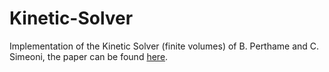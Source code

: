 # Kinetic-Solver
Implementation of the Kinetic Solver (finite volumes) of B. Perthame and C. Simeoni, the paper can be found [here](https://hal.archives-ouvertes.fr/hal-00922664/document).
